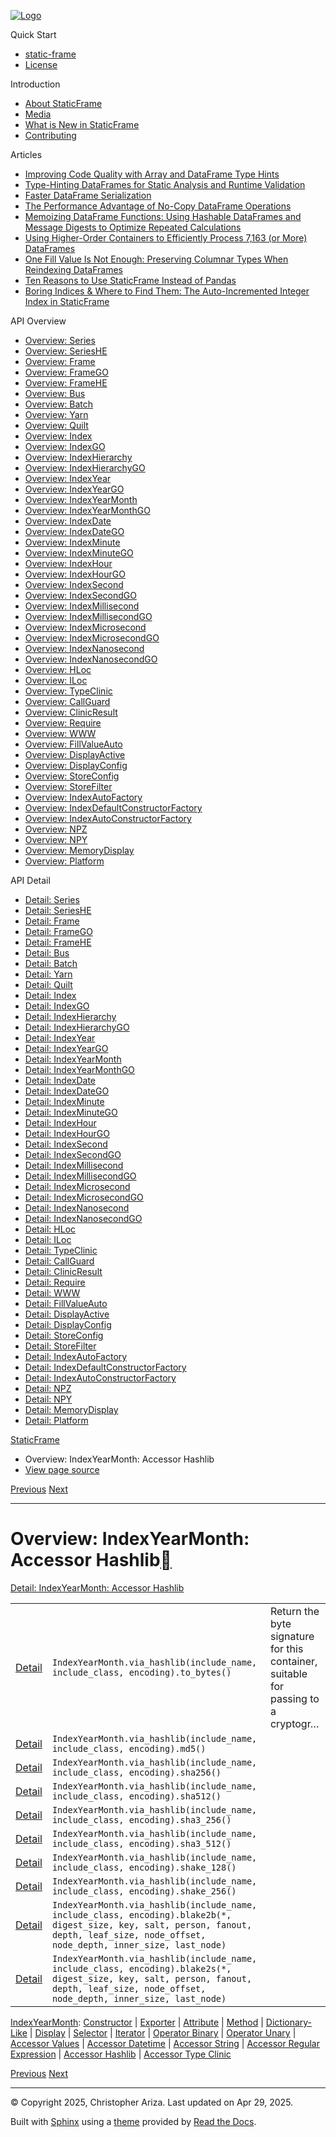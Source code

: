[![Logo](../_static/sf-logo-web_icon-small.png)](../index.md)

Quick Start

* [static-frame](../readme.md)
* [License](../license.md)

Introduction

* [About StaticFrame](../intro.md)
* [Media](../intro.md#media)
* [What is New in StaticFrame](../new.md)
* [Contributing](../contributing.md)

Articles

* [Improving Code Quality with Array and DataFrame Type Hints](../articles/guard.md)
* [Type-Hinting DataFrames for Static Analysis and Runtime Validation](../articles/ftyping.md)
* [Faster DataFrame Serialization](../articles/serialize.md)
* [The Performance Advantage of No-Copy DataFrame Operations](../articles/no_copy.md)
* [Memoizing DataFrame Functions: Using Hashable DataFrames and Message Digests to Optimize Repeated Calculations](../articles/hash.md)
* [Using Higher-Order Containers to Efficiently Process 7,163 (or More) DataFrames](../articles/uhoc.md)
* [One Fill Value Is Not Enough: Preserving Columnar Types When Reindexing DataFrames](../articles/fill_value.md)
* [Ten Reasons to Use StaticFrame Instead of Pandas](../articles/upgrade.md)
* [Boring Indices & Where to Find Them: The Auto-Incremented Integer Index in StaticFrame](../articles/aiii.md)

API Overview

* [Overview: Series](series.md)
* [Overview: SeriesHE](series_he.md)
* [Overview: Frame](frame.md)
* [Overview: FrameGO](frame_go.md)
* [Overview: FrameHE](frame_he.md)
* [Overview: Bus](bus.md)
* [Overview: Batch](batch.md)
* [Overview: Yarn](yarn.md)
* [Overview: Quilt](quilt.md)
* [Overview: Index](index.md)
* [Overview: IndexGO](index_go.md)
* [Overview: IndexHierarchy](index_hierarchy.md)
* [Overview: IndexHierarchyGO](index_hierarchy_go.md)
* [Overview: IndexYear](index_year.md)
* [Overview: IndexYearGO](index_year_go.md)
* [Overview: IndexYearMonth](index_year_month.md)
* [Overview: IndexYearMonthGO](index_year_month_go.md)
* [Overview: IndexDate](index_date.md)
* [Overview: IndexDateGO](index_date_go.md)
* [Overview: IndexMinute](index_minute.md)
* [Overview: IndexMinuteGO](index_minute_go.md)
* [Overview: IndexHour](index_hour.md)
* [Overview: IndexHourGO](index_hour_go.md)
* [Overview: IndexSecond](index_second.md)
* [Overview: IndexSecondGO](index_second_go.md)
* [Overview: IndexMillisecond](index_millisecond.md)
* [Overview: IndexMillisecondGO](index_millisecond_go.md)
* [Overview: IndexMicrosecond](index_microsecond.md)
* [Overview: IndexMicrosecondGO](index_microsecond_go.md)
* [Overview: IndexNanosecond](index_nanosecond.md)
* [Overview: IndexNanosecondGO](index_nanosecond_go.md)
* [Overview: HLoc](hloc.md)
* [Overview: ILoc](iloc.md)
* [Overview: TypeClinic](type_clinic.md)
* [Overview: CallGuard](call_guard.md)
* [Overview: ClinicResult](clinic_result.md)
* [Overview: Require](require.md)
* [Overview: WWW](www.md)
* [Overview: FillValueAuto](fill_value_auto.md)
* [Overview: DisplayActive](display_active.md)
* [Overview: DisplayConfig](display_config.md)
* [Overview: StoreConfig](store_config.md)
* [Overview: StoreFilter](store_filter.md)
* [Overview: IndexAutoFactory](index_auto_factory.md)
* [Overview: IndexDefaultConstructorFactory](index_default_constructor_factory.md)
* [Overview: IndexAutoConstructorFactory](index_auto_constructor_factory.md)
* [Overview: NPZ](npz.md)
* [Overview: NPY](npy.md)
* [Overview: MemoryDisplay](memory_display.md)
* [Overview: Platform](platform.md)

API Detail

* [Detail: Series](../api_detail/series.md)
* [Detail: SeriesHE](../api_detail/series_he.md)
* [Detail: Frame](../api_detail/frame.md)
* [Detail: FrameGO](../api_detail/frame_go.md)
* [Detail: FrameHE](../api_detail/frame_he.md)
* [Detail: Bus](../api_detail/bus.md)
* [Detail: Batch](../api_detail/batch.md)
* [Detail: Yarn](../api_detail/yarn.md)
* [Detail: Quilt](../api_detail/quilt.md)
* [Detail: Index](../api_detail/index.md)
* [Detail: IndexGO](../api_detail/index_go.md)
* [Detail: IndexHierarchy](../api_detail/index_hierarchy.md)
* [Detail: IndexHierarchyGO](../api_detail/index_hierarchy_go.md)
* [Detail: IndexYear](../api_detail/index_year.md)
* [Detail: IndexYearGO](../api_detail/index_year_go.md)
* [Detail: IndexYearMonth](../api_detail/index_year_month.md)
* [Detail: IndexYearMonthGO](../api_detail/index_year_month_go.md)
* [Detail: IndexDate](../api_detail/index_date.md)
* [Detail: IndexDateGO](../api_detail/index_date_go.md)
* [Detail: IndexMinute](../api_detail/index_minute.md)
* [Detail: IndexMinuteGO](../api_detail/index_minute_go.md)
* [Detail: IndexHour](../api_detail/index_hour.md)
* [Detail: IndexHourGO](../api_detail/index_hour_go.md)
* [Detail: IndexSecond](../api_detail/index_second.md)
* [Detail: IndexSecondGO](../api_detail/index_second_go.md)
* [Detail: IndexMillisecond](../api_detail/index_millisecond.md)
* [Detail: IndexMillisecondGO](../api_detail/index_millisecond_go.md)
* [Detail: IndexMicrosecond](../api_detail/index_microsecond.md)
* [Detail: IndexMicrosecondGO](../api_detail/index_microsecond_go.md)
* [Detail: IndexNanosecond](../api_detail/index_nanosecond.md)
* [Detail: IndexNanosecondGO](../api_detail/index_nanosecond_go.md)
* [Detail: HLoc](../api_detail/hloc.md)
* [Detail: ILoc](../api_detail/iloc.md)
* [Detail: TypeClinic](../api_detail/type_clinic.md)
* [Detail: CallGuard](../api_detail/call_guard.md)
* [Detail: ClinicResult](../api_detail/clinic_result.md)
* [Detail: Require](../api_detail/require.md)
* [Detail: WWW](../api_detail/www.md)
* [Detail: FillValueAuto](../api_detail/fill_value_auto.md)
* [Detail: DisplayActive](../api_detail/display_active.md)
* [Detail: DisplayConfig](../api_detail/display_config.md)
* [Detail: StoreConfig](../api_detail/store_config.md)
* [Detail: StoreFilter](../api_detail/store_filter.md)
* [Detail: IndexAutoFactory](../api_detail/index_auto_factory.md)
* [Detail: IndexDefaultConstructorFactory](../api_detail/index_default_constructor_factory.md)
* [Detail: IndexAutoConstructorFactory](../api_detail/index_auto_constructor_factory.md)
* [Detail: NPZ](../api_detail/npz.md)
* [Detail: NPY](../api_detail/npy.md)
* [Detail: MemoryDisplay](../api_detail/memory_display.md)
* [Detail: Platform](../api_detail/platform.md)

[StaticFrame](../index.md)

* Overview: IndexYearMonth: Accessor Hashlib
* [View page source](../_sources/api_overview/index_year_month-accessor_hashlib.rst.txt)

[Previous](index_year_month-accessor_regular_expression.md "Overview: IndexYearMonth: Accessor Regular Expression")
[Next](index_year_month-accessor_type_clinic.md "Overview: IndexYearMonth: Accessor Type Clinic")

---

# Overview: IndexYearMonth: Accessor Hashlib[](#overview-indexyearmonth-accessor-hashlib "Link to this heading")

[Detail: IndexYearMonth: Accessor Hashlib](../api_detail/index_year_month-accessor_hashlib.md#api-detail-indexyearmonth-accessor-hashlib)

|  |  |  |
| --- | --- | --- |
| [Detail](../api_detail/index_year_month-accessor_hashlib.md#api-sig-indexyearmonth-via-hashlib-to-bytes) | `IndexYearMonth.via_hashlib(include_name, include_class, encoding).to_bytes()` | Return the byte signature for this container, suitable for passing to a cryptogr… |
| [Detail](../api_detail/index_year_month-accessor_hashlib.md#api-sig-indexyearmonth-via-hashlib-md5) | `IndexYearMonth.via_hashlib(include_name, include_class, encoding).md5()` |  |
| [Detail](../api_detail/index_year_month-accessor_hashlib.md#api-sig-indexyearmonth-via-hashlib-sha256) | `IndexYearMonth.via_hashlib(include_name, include_class, encoding).sha256()` |  |
| [Detail](../api_detail/index_year_month-accessor_hashlib.md#api-sig-indexyearmonth-via-hashlib-sha512) | `IndexYearMonth.via_hashlib(include_name, include_class, encoding).sha512()` |  |
| [Detail](../api_detail/index_year_month-accessor_hashlib.md#api-sig-indexyearmonth-via-hashlib-sha3-256) | `IndexYearMonth.via_hashlib(include_name, include_class, encoding).sha3_256()` |  |
| [Detail](../api_detail/index_year_month-accessor_hashlib.md#api-sig-indexyearmonth-via-hashlib-sha3-512) | `IndexYearMonth.via_hashlib(include_name, include_class, encoding).sha3_512()` |  |
| [Detail](../api_detail/index_year_month-accessor_hashlib.md#api-sig-indexyearmonth-via-hashlib-shake-128) | `IndexYearMonth.via_hashlib(include_name, include_class, encoding).shake_128()` |  |
| [Detail](../api_detail/index_year_month-accessor_hashlib.md#api-sig-indexyearmonth-via-hashlib-shake-256) | `IndexYearMonth.via_hashlib(include_name, include_class, encoding).shake_256()` |  |
| [Detail](../api_detail/index_year_month-accessor_hashlib.md#api-sig-indexyearmonth-via-hashlib-blake2b) | `IndexYearMonth.via_hashlib(include_name, include_class, encoding).blake2b(*, digest_size, key, salt, person, fanout, depth, leaf_size, node_offset, node_depth, inner_size, last_node)` |  |
| [Detail](../api_detail/index_year_month-accessor_hashlib.md#api-sig-indexyearmonth-via-hashlib-blake2s) | `IndexYearMonth.via_hashlib(include_name, include_class, encoding).blake2s(*, digest_size, key, salt, person, fanout, depth, leaf_size, node_offset, node_depth, inner_size, last_node)` |  |

[IndexYearMonth](index_year_month.md#api-overview-indexyearmonth): [Constructor](index_year_month-constructor.md#api-overview-indexyearmonth-constructor) | [Exporter](index_year_month-exporter.md#api-overview-indexyearmonth-exporter) | [Attribute](index_year_month-attribute.md#api-overview-indexyearmonth-attribute) | [Method](index_year_month-method.md#api-overview-indexyearmonth-method) | [Dictionary-Like](index_year_month-dictionary_like.md#api-overview-indexyearmonth-dictionary-like) | [Display](index_year_month-display.md#api-overview-indexyearmonth-display) | [Selector](index_year_month-selector.md#api-overview-indexyearmonth-selector) | [Iterator](index_year_month-iterator.md#api-overview-indexyearmonth-iterator) | [Operator Binary](index_year_month-operator_binary.md#api-overview-indexyearmonth-operator-binary) | [Operator Unary](index_year_month-operator_unary.md#api-overview-indexyearmonth-operator-unary) | [Accessor Values](index_year_month-accessor_values.md#api-overview-indexyearmonth-accessor-values) | [Accessor Datetime](index_year_month-accessor_datetime.md#api-overview-indexyearmonth-accessor-datetime) | [Accessor String](index_year_month-accessor_string.md#api-overview-indexyearmonth-accessor-string) | [Accessor Regular Expression](index_year_month-accessor_regular_expression.md#api-overview-indexyearmonth-accessor-regular-expression) | [Accessor Hashlib](#api-overview-indexyearmonth-accessor-hashlib) | [Accessor Type Clinic](index_year_month-accessor_type_clinic.md#api-overview-indexyearmonth-accessor-type-clinic)

[Previous](index_year_month-accessor_regular_expression.md "Overview: IndexYearMonth: Accessor Regular Expression")
[Next](index_year_month-accessor_type_clinic.md "Overview: IndexYearMonth: Accessor Type Clinic")

---

© Copyright 2025, Christopher Ariza.
Last updated on Apr 29, 2025.

Built with [Sphinx](https://www.sphinx-doc.org/) using a
[theme](https://github.com/readthedocs/sphinx_rtd_theme)
provided by [Read the Docs](https://readthedocs.org).